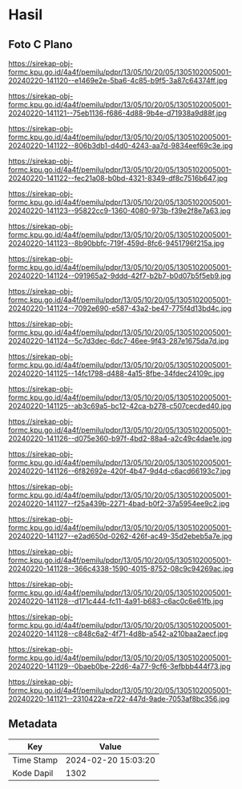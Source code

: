 # Hasil

## Foto C Plano

https://sirekap-obj-formc.kpu.go.id/4a4f/pemilu/pdpr/13/05/10/20/05/1305102005001-20240220-141120--e1469e2e-5ba6-4c85-b9f5-3a87c64374ff.jpg

https://sirekap-obj-formc.kpu.go.id/4a4f/pemilu/pdpr/13/05/10/20/05/1305102005001-20240220-141121--75eb1136-f686-4d88-9b4e-d71938a9d88f.jpg

https://sirekap-obj-formc.kpu.go.id/4a4f/pemilu/pdpr/13/05/10/20/05/1305102005001-20240220-141122--806b3db1-d4d0-4243-aa7d-9834eef69c3e.jpg

https://sirekap-obj-formc.kpu.go.id/4a4f/pemilu/pdpr/13/05/10/20/05/1305102005001-20240220-141122--fec21a08-b0bd-4321-8349-df8c7516b647.jpg

https://sirekap-obj-formc.kpu.go.id/4a4f/pemilu/pdpr/13/05/10/20/05/1305102005001-20240220-141123--95822cc9-1360-4080-973b-f39e2f8e7a63.jpg

https://sirekap-obj-formc.kpu.go.id/4a4f/pemilu/pdpr/13/05/10/20/05/1305102005001-20240220-141123--8b90bbfc-719f-459d-8fc6-9451796f215a.jpg

https://sirekap-obj-formc.kpu.go.id/4a4f/pemilu/pdpr/13/05/10/20/05/1305102005001-20240220-141124--091965a2-9ddd-42f7-b2b7-b0d07b5f5eb9.jpg

https://sirekap-obj-formc.kpu.go.id/4a4f/pemilu/pdpr/13/05/10/20/05/1305102005001-20240220-141124--7092e690-e587-43a2-be47-775f4d13bd4c.jpg

https://sirekap-obj-formc.kpu.go.id/4a4f/pemilu/pdpr/13/05/10/20/05/1305102005001-20240220-141124--5c7d3dec-6dc7-46ee-9f43-287e1675da7d.jpg

https://sirekap-obj-formc.kpu.go.id/4a4f/pemilu/pdpr/13/05/10/20/05/1305102005001-20240220-141125--14fc1798-d488-4a15-8fbe-34fdec24109c.jpg

https://sirekap-obj-formc.kpu.go.id/4a4f/pemilu/pdpr/13/05/10/20/05/1305102005001-20240220-141125--ab3c69a5-bc12-42ca-b278-c507cecded40.jpg

https://sirekap-obj-formc.kpu.go.id/4a4f/pemilu/pdpr/13/05/10/20/05/1305102005001-20240220-141126--d075e360-b97f-4bd2-88a4-a2c49c4dae1e.jpg

https://sirekap-obj-formc.kpu.go.id/4a4f/pemilu/pdpr/13/05/10/20/05/1305102005001-20240220-141126--6f82692e-420f-4b47-9d4d-c6acd66193c7.jpg

https://sirekap-obj-formc.kpu.go.id/4a4f/pemilu/pdpr/13/05/10/20/05/1305102005001-20240220-141127--f25a439b-2271-4bad-b0f2-37a5954ee9c2.jpg

https://sirekap-obj-formc.kpu.go.id/4a4f/pemilu/pdpr/13/05/10/20/05/1305102005001-20240220-141127--e2ad650d-0262-426f-ac49-35d2ebeb5a7e.jpg

https://sirekap-obj-formc.kpu.go.id/4a4f/pemilu/pdpr/13/05/10/20/05/1305102005001-20240220-141128--366c4338-1590-4015-8752-08c9c94269ac.jpg

https://sirekap-obj-formc.kpu.go.id/4a4f/pemilu/pdpr/13/05/10/20/05/1305102005001-20240220-141128--d171c444-fc11-4a91-b683-c6ac0c6e61fb.jpg

https://sirekap-obj-formc.kpu.go.id/4a4f/pemilu/pdpr/13/05/10/20/05/1305102005001-20240220-141128--c848c6a2-4f71-4d8b-a542-a210baa2aecf.jpg

https://sirekap-obj-formc.kpu.go.id/4a4f/pemilu/pdpr/13/05/10/20/05/1305102005001-20240220-141129--0baeb0be-22d6-4a77-9cf6-3efbbb444f73.jpg

https://sirekap-obj-formc.kpu.go.id/4a4f/pemilu/pdpr/13/05/10/20/05/1305102005001-20240220-141121--2310422a-e722-447d-9ade-7053af8bc356.jpg


## Metadata

| Key        | Value               |
| ---------- | ------------------- |
| Time Stamp | 2024-02-20 15:03:20 |
| Kode Dapil | 1302                |



